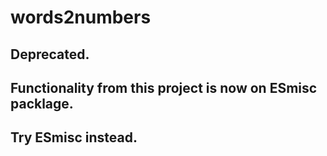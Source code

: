# words2numbers

## Deprecated. 

## Functionality from this project is now on ESmisc packlage.

## Try ESmisc instead.
